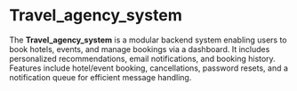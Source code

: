 # Travel_agency_system
The **Travel_agency_system** is a modular backend system enabling users to book hotels, events, and manage bookings via a dashboard. It includes personalized recommendations, email notifications, and booking history. Features include hotel/event booking, cancellations, password resets, and a notification queue for efficient message handling.
